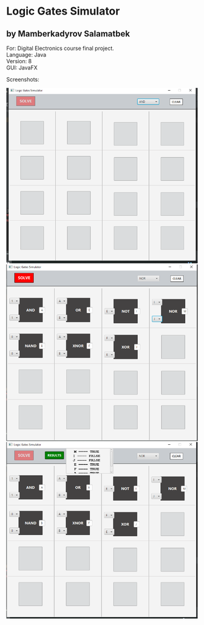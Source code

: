 # Logic Gates Simulator

## by Mamberkadyrov Salamatbek

For: Digital Electronics course final project. <br>
Language: Java <br>
Version: 8 <br>
GUI: JavaFX <br>

Screenshots:<br>


![sc1](https://github.com/Sakubek1337/Logic-Gates-Simulator/blob/main/screenshotz/screen1.PNG) <br>
![sc2](https://github.com/Sakubek1337/Logic-Gates-Simulator/blob/main/screenshotz/screen2.PNG) <br>
![sc3](https://github.com/Sakubek1337/Logic-Gates-Simulator/blob/main/screenshotz/screen3.PNG) <br>
